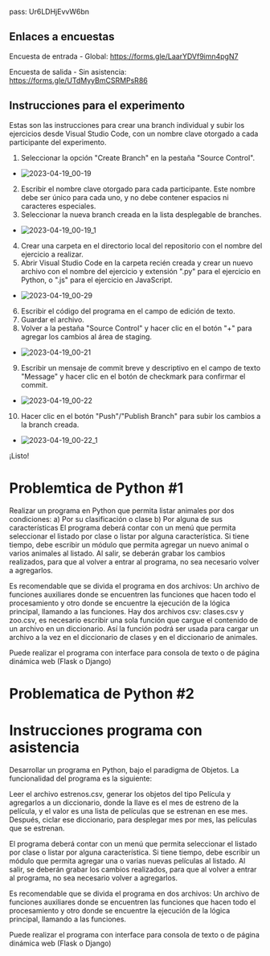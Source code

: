 pass: Ur6LDHjEvvW6bn
## Enlaces a encuestas
Encuesta de entrada - Global: https://forms.gle/LaarYDVf9imn4pgN7

Encuesta de salida - Sin asistencia: https://forms.gle/UTdMyyBmCSRMPsR86

## Instrucciones para el experimento
Estas son las instrucciones para crear una branch individual y subir los ejercicios desde Visual Studio Code, con un nombre clave otorgado a cada participante del experimento.
1. Seleccionar la opción "Create Branch" en la pestaña "Source Control".
- ![2023-04-19_00-19](https://user-images.githubusercontent.com/85775871/232935046-99014cf4-d8b2-46dd-8881-9af643c46580.png)
2. Escribir el nombre clave otorgado para cada participante. Este nombre debe ser único para cada uno, y no debe contener espacios ni caracteres especiales.
3. Seleccionar la nueva branch creada en la lista desplegable de branches.
- ![2023-04-19_00-19_1](https://user-images.githubusercontent.com/85775871/232935187-70cfa2d6-93c2-46c4-a05b-f1cc31581e86.png)
4. Crear una carpeta en el directorio local del repositorio con el nombre del ejercicio a realizar.
5. Abrir Visual Studio Code en la carpeta recién creada y crear un nuevo archivo con el nombre del ejercicio y extensión ".py" para el ejercicio en Python, o ".js" para el ejercicio en JavaScript.
- ![2023-04-19_00-29](https://user-images.githubusercontent.com/85775871/232935666-b6cb7ee2-a634-4276-8f98-0c2449979fba.png)
6. Escribir el código del programa en el campo de edición de texto.
7. Guardar el archivo.
8. Volver a la pestaña "Source Control" y hacer clic en el botón "+" para agregar los cambios al área de staging.
- ![2023-04-19_00-21](https://user-images.githubusercontent.com/85775871/232935699-baf14f65-50bf-4e3e-8b72-a94dc770a1dc.png)
9. Escribir un mensaje de commit breve y descriptivo en el campo de texto "Message" y hacer clic en el botón de checkmark para confirmar el commit.
- ![2023-04-19_00-22](https://user-images.githubusercontent.com/85775871/232939140-6d068537-94bd-4a05-bccb-f2bcda0b6673.png)
10. Hacer clic en el botón "Push"/"Publish Branch" para subir los cambios a la branch creada.
- ![2023-04-19_00-22_1](https://user-images.githubusercontent.com/85775871/232935732-dd7876f9-9d04-4a2e-909f-ffbb489f0dc2.png)

¡Listo!

# Problemtica de Python #1

Realizar un programa en Python que permita listar animales por dos condiciones:
    a) Por su clasificación o clase
    b) Por alguna de sus características
El programa deberá contar con un menú que permita seleccionar el listado por clase o listar por alguna característica.
Si tiene tiempo, debe escribir un módulo que permita agregar un nuevo animal o varios animales  al listado. Al salir, se deberán grabar los cambios realizados, para que al volver a entrar al programa, no sea necesario volver a agregarlos.

Es recomendable que se divida el programa en dos archivos: Un archivo de funciones auxiliares donde se encuentren las funciones que hacen todo el procesamiento y otro donde se encuentre la ejecución de la lógica principal, llamando a las funciones. 
Hay dos archivos csv: clases.csv y zoo.csv, es necesario escribir una sola función que cargue el contenido de un archivo en un diccionario. Así la función podrá ser usada para cargar un archivo a la vez en el diccionario de clases y en el diccionario de animales.

Puede realizar el programa con interface para consola de texto o de página dinámica web (Flask o Django)

# Problematica de Python #2

# Instrucciones programa con asistencia

Desarrollar un programa en Python, bajo el paradigma de Objetos. La funcionalidad del programa es la siguiente:

Leer el archivo estrenos.csv, generar los objetos del tipo Película y agregarlos a un diccionario, donde la llave es el mes de estreno de la película, y el valor es una lista de películas que se estrenan en ese mes. Después, ciclar ese diccionario, para desplegar mes por mes, las películas que se estrenan.

El programa deberá contar con un menú que permita seleccionar el listado por clase o listar por alguna característica.
Si tiene tiempo, debe escribir un módulo que permita agregar una o varias nuevas películas  al listado. Al salir, se deberán grabar los cambios realizados, para que al volver a entrar al programa, no sea necesario volver a agregarlos.

Es recomendable que se divida el programa en dos archivos: Un archivo de funciones auxiliares donde se encuentren las funciones que hacen todo el procesamiento y otro donde se encuentre la ejecución de la lógica principal, llamando a las funciones.

Puede realizar el programa con interface para consola de texto o de página dinámica web (Flask o Django)
